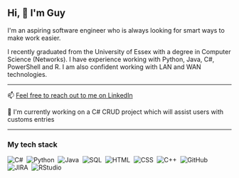 ## Hi, 👋 I'm Guy

I'm an aspiring software engineer who is always looking for smart ways to make work easier.

I recently graduated from the University of Essex with a degree in Computer Science (Networks). I have experience working with Python, Java, C#, PowerShell and R. I am also confident working with LAN and WAN technologies.

----

📫 [Feel free to reach out to me on LinkedIn](https://www.linkedin.com/in/guyjjacobs/)

🔭 I'm currently working on a C# CRUD project which will assist users with customs entries

----

### My tech stack

![C#](https://img.shields.io/badge/-C%23-05122A?style=flat&logo=csharp)&nbsp;
![Python](https://img.shields.io/badge/-Python-05122A?style=flat&logo=python)&nbsp;
![Java](https://img.shields.io/badge/-Java-05122A?style=flat&logo=Java&logoColor=orange)&nbsp;
![SQL](https://img.shields.io/badge/-SQL-05122A?style=flat&logo=MySQL&logoColor=white)&nbsp;
![HTML](https://img.shields.io/badge/-HTML-05122A?style=flat&logo=HTML5)&nbsp;
![CSS](https://img.shields.io/badge/-CSS-05122A?style=flat&logo=CSS3&logoColor=blue)&nbsp;
![C++](https://img.shields.io/badge/-C++-05122A?style=flat&logo=C%2B%2B)&nbsp;
![GitHub](https://img.shields.io/badge/-GitHub-05122A?style=flat&logo=github&logoColor=purple)&nbsp;
![JIRA](https://img.shields.io/badge/-JIRA-05122A?style=flat&logo=JIRA)&nbsp;
![RStudio](https://img.shields.io/badge/-R%20Studio-05122A?style=flat&logo=R)&nbsp;


<!--
**guyjac/guyjac** is a ✨ _special_ ✨ repository because its `README.md` (this file) appears on your GitHub profile.

Here are some ideas to get you started:

-  I’m currently working on ...
- 🌱 I’m currently learning ...
- 👯 I’m looking to collaborate on ...
- 🤔 I’m looking for help with ...
- 💬 Ask me about ...
- How to reach me: ...
- 😄 Pronouns: ...
- ⚡ Fun fact: ...
-->
